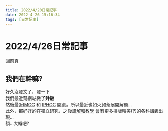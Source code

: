 ```yaml
---
title: 2022/4/20日常記事
date: 2022-4-26 15:16:34
tags: [日常記事]
---
```

# 2022/4/26日常記事  
[回前頁](https://sggsdatafornehs.github.io/post/daily/index)  
## 我們在幹嘛?   
好久沒發文了，發一下  
我們最近幫網站做了**升級**  
然後最近[IMOC](https://imocamp.github.io/signup.html) 和 [IPHOC](https://iphoc.blogspot.com/) 開跑，所以最近也如火如荼展開解題...  
此外，都好好的在獨立研究，之後[講解和教學](https://sggsdatafornehs.github.io/upgradeweb/about.html) 會有更多排版精美(?)的各科講義出現...  
額...大概吧?  
